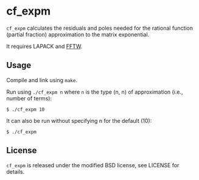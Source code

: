 cf_expm
=======

`cf_expm` calculates the residuals and poles needed for the rational function (partial fraction) approximation to the matrix exponential.

It requires LAPACK and [FFTW](http://www.fftw.org/).

Usage
-------

Compile and link using `make`.

Run using `./cf_expm n` where `n` is the type (n, n) of approximation (i.e., number of terms):

    $ ./cf_expm 10

It can also be run without specifying n for the default (10):

    $ ./cf_expm

License
-------

`cf_expm` is released under the modified BSD license, see LICENSE for details.